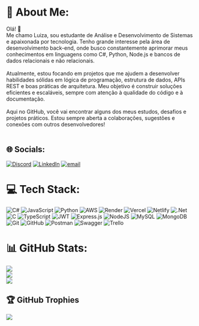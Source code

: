 # 💫 About Me:
Olá! 👋<br>Me chamo Luiza, sou estudante de Análise e Desenvolvimento de Sistemas e apaixonada por tecnologia. Tenho grande interesse pela área de desenvolvimento back-end, onde busco constantemente aprimorar meus conhecimentos em linguagens como C#, Python, Node.js e bancos de dados relacionais e não relacionais.<br><br>Atualmente, estou focando em projetos que me ajudem a desenvolver habilidades sólidas em lógica de programação, estrutura de dados, APIs REST e boas práticas de arquitetura. Meu objetivo é construir soluções eficientes e escaláveis, sempre com atenção à qualidade do código e à documentação.<br><br>Aqui no GitHub, você vai encontrar alguns dos meus estudos, desafios e projetos práticos. Estou sempre aberta a colaborações, sugestões e conexões com outros desenvolvedores!<br><br>


## 🌐 Socials:
[![Discord](https://img.shields.io/badge/Discord-%237289DA.svg?logo=discord&logoColor=white)](https://discord.gg/iza_scr) [![LinkedIn](https://img.shields.io/badge/LinkedIn-%230077B5.svg?logo=linkedin&logoColor=white)](https://www.linkedin.com/in/maria-luiza-barbosa-7566562a4) [![email](https://img.shields.io/badge/Email-D14836?logo=gmail&logoColor=white)](mailto:luizabarbosa2087@gmail.com) 

# 💻 Tech Stack:
![C#](https://img.shields.io/badge/c%23-%23239120.svg?style=for-the-badge&logo=csharp&logoColor=white) ![JavaScript](https://img.shields.io/badge/javascript-%23323330.svg?style=for-the-badge&logo=javascript&logoColor=%23F7DF1E) ![Python](https://img.shields.io/badge/python-3670A0?style=for-the-badge&logo=python&logoColor=ffdd54) ![AWS](https://img.shields.io/badge/AWS-%23FF9900.svg?style=for-the-badge&logo=amazon-aws&logoColor=white) ![Render](https://img.shields.io/badge/Render-%46E3B7.svg?style=for-the-badge&logo=render&logoColor=white) ![Vercel](https://img.shields.io/badge/vercel-%23000000.svg?style=for-the-badge&logo=vercel&logoColor=white) ![Netlify](https://img.shields.io/badge/netlify-%23000000.svg?style=for-the-badge&logo=netlify&logoColor=#00C7B7) ![.Net](https://img.shields.io/badge/.NET-5C2D91?style=for-the-badge&logo=.net&logoColor=white) ![C](https://img.shields.io/badge/c-%2300599C.svg?style=for-the-badge&logo=c&logoColor=white) ![TypeScript](https://img.shields.io/badge/typescript-%23007ACC.svg?style=for-the-badge&logo=typescript&logoColor=white) ![JWT](https://img.shields.io/badge/JWT-black?style=for-the-badge&logo=JSON%20web%20tokens) ![Express.js](https://img.shields.io/badge/express.js-%23404d59.svg?style=for-the-badge&logo=express&logoColor=%2361DAFB) ![NodeJS](https://img.shields.io/badge/node.js-6DA55F?style=for-the-badge&logo=node.js&logoColor=white) ![MySQL](https://img.shields.io/badge/mysql-4479A1.svg?style=for-the-badge&logo=mysql&logoColor=white) ![MongoDB](https://img.shields.io/badge/MongoDB-%234ea94b.svg?style=for-the-badge&logo=mongodb&logoColor=white) ![Git](https://img.shields.io/badge/git-%23F05033.svg?style=for-the-badge&logo=git&logoColor=white) ![GitHub](https://img.shields.io/badge/github-%23121011.svg?style=for-the-badge&logo=github&logoColor=white) ![Postman](https://img.shields.io/badge/Postman-FF6C37?style=for-the-badge&logo=postman&logoColor=white) ![Swagger](https://img.shields.io/badge/-Swagger-%23Clojure?style=for-the-badge&logo=swagger&logoColor=white) ![Trello](https://img.shields.io/badge/Trello-%23026AA7.svg?style=for-the-badge&logo=Trello&logoColor=white)
# 📊 GitHub Stats:
![](https://github-readme-stats.vercel.app/api?username=Luizabarbosa6&theme=dark&hide_border=false&include_all_commits=false&count_private=false)<br/>
![](https://nirzak-streak-stats.vercel.app/?user=Luizabarbosa6&theme=dark&hide_border=false)<br/>
![](https://github-readme-stats.vercel.app/api/top-langs/?username=Luizabarbosa6&theme=dark&hide_border=false&include_all_commits=false&count_private=false&layout=compact)

## 🏆 GitHub Trophies
![](https://github-profile-trophy.vercel.app/?username=Luizabarbosa6&theme=radical&no-frame=false&no-bg=true&margin-w=4)

<!-- Proudly created with GPRM ( https://gprm.itsvg.in ) -->
